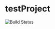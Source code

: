 # testProject

[![Build Status](https://github.com/jerell/testProject.jl/actions/workflows/CI.yml/badge.svg?branch=main)](https://github.com/jerell/testProject.jl/actions/workflows/CI.yml?query=branch%3Amain)
